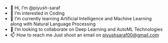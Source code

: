 - 👋 Hi, I’m @piyush-saraf
- 👀 I’m interested in Coding
- 🌱 I’m currently learning Artificial Intelligence and Machine Learning along with Natural Language Processing
- 💞️ I’m looking to collaborate on Deep Learning and AutoML Technologies
- 📫 How to reach me Just shoot an email on piyushsaraf00@gmail.com

<!---
piyush-saraf/piyush-saraf is a ✨ special ✨ repository because its `README.md` (this file) appears on your GitHub profile.
You can click the Preview link to take a look at your changes.
--->

